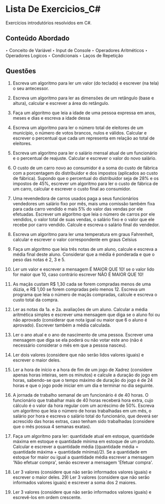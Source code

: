 # Lista De Exercicios_C#

Exercícios introdutórios resolvidos em C#.

## Conteúdo Abordado
‣ Conceito de Variável
‣ Input de Console 
‣ Operadores Aritméticos
‣ Operadores Logicos 
‣ Condicionais
‣ Laços de Repetição
##

## Questões

1) Escreva um algoritmo para ler um valor (do teclado) e escrever (na tela) o seu antecessor.

2) Escreva um algoritmo para ler as dimensões de um retângulo (base e altura), calcular e escrever a área do
retângulo.

3) Faça um algoritmo que leia a idade de uma pessoa expressa em anos, meses e dias e escreva a idade dessa

4) Escreva um algoritmo para ler o número total de eleitores de um município, o número de votos brancos,
nulos e válidos. Calcular e escrever o percentual que cada um representa em relação ao total de eleitores.

5) Escreva um algoritmo para ler o salário mensal atual de um funcionário e o percentual de reajuste. Calcular
e escrever o valor do novo salário.

6) O custo de um carro novo ao consumidor é a soma do custo de fábrica com a porcentagem do distribuidor e
dos impostos (aplicados ao custo de fábrica). Supondo que o percentual do distribuidor seja de 28% e os
impostos de 45%, escrever um algoritmo para ler o custo de fábrica de um carro, calcular e escrever o custo
final ao consumidor.

7) Uma revendedora de carros usados paga a seus funcionários vendedores um salário fixo por mês, mais uma
comissão também fixa para cada carro vendido e mais 5% do valor das vendas por ele efetuadas. Escrever
um algoritmo que leia o número de carros por ele vendidos, o valor total de suas vendas, o salário fixo e o
valor que ele recebe por carro vendido. Calcule e escreva o salário final do vendedor.

8) Escreva um algoritmo para ler uma temperatura em graus Fahrenheit, calcular e escrever o valor
correspondente em graus Celsius

9) Faça um algoritmo que leia três notas de um aluno, calcule e escreva a média final deste aluno. Considerar
que a média é ponderada e que o peso das notas é 2, 3 e 5.

10) Ler um valor e escrever a mensagem É MAIOR QUE 10! se o valor lido for maior que 10, caso contrário
escrever NÃO É MAIOR QUE 10!

11) As maçãs custam
R$ 1,30 cada se forem compradas menos de uma dúzia, e R$ 1,00 se forem compradas pelo menos 12.
Escreva um programa que leia o número de maçãs compradas, calcule e escreva o custo total da compra.

12) Ler as notas da 1a. e 2a. avaliações de um aluno. Calcular a média aritmética simples e escrever uma
mensagem que diga se o aluno foi ou não aprovado (considerar que nota igual ou maior que 6 o aluno é
aprovado). Escrever também a média calculada.

13) Ler o ano atual e o ano de nascimento de uma pessoa. Escrever uma mensagem que diga se ela poderá ou
não votar este ano (não é necessário considerar o mês em que a pessoa nasceu).

14) Ler dois valores (considere que não serão lidos valores iguais) e escrever o maior deles.

15) Ler a hora de início e a hora de fim de um jogo de Xadrez (considere apenas horas inteiras, sem os minutos)
e calcule a duração do jogo em horas, sabendo-se que o tempo máximo de duração do jogo é de 24 horas e
que o jogo pode iniciar em um dia e terminar no dia seguinte.

16) A jornada de trabalho semanal de um funcionário é de 40 horas. O funcionário que trabalhar mais de 40
horas receberá hora extra, cujo cálculo é o valor da hora regular com um acréscimo de 50%. Escreva um
algoritmo que leia o número de horas trabalhadas em um mês, o salário por hora e escreva o salário total do
funcionário, que deverá ser acrescido das horas extras, caso tenham sido trabalhadas (considere que o mês
possua 4 semanas exatas).

17) Faça um algoritmo para ler: quantidade atual em estoque, quantidade máxima em estoque e quantidade
mínima em estoque de um produto. Calcular e escrever a quantidade média ((quantidade média =
quantidade máxima + quantidade mínima)/2). Se a quantidade em estoque for maior ou igual a quantidade
média escrever a mensagem 'Não efetuar compra', senão escrever a mensagem 'Efetuar compra'.

18) Ler 3 valores (considere que não serão informados valores iguais) e escrever o maior deles. 29) Ler 3 valores
(considere que não serão informados valores iguais) e escrever a soma dos 2 maiores.

19) Ler 3 valores (considere que não serão informados valores iguais) e escrevê-los em ordem crescente.
